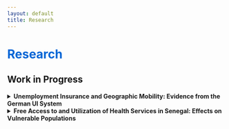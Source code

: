 ```yaml
---
layout: default
title: Research
---
```


<h1 style="color: #0366d6;">Research</h1>

## Work in Progress

<details>
  <summary><strong>Unemployment Insurance and Geographic Mobility: Evidence from the German UI System</strong></summary>

  <p><em>with Konstantinos Tatsiramos</em></p>

  <p><em>Indicative Abstract</em>: This project investigates the causal effects of unemployment insurance on geographic mobility and job placement quality in Germany. It examines whether more generous benefits influence the willingness and ability of unemployed individuals to relocate for work. Using age-related discontinuities in benefit duration from policy reforms between 1987 and 2004, the study applies a local linear regression discontinuity design. It draws on rich administrative data from the Integrated Employment Biographies to track employment histories, residential mobility, and labor market outcomes. The analysis focuses on individuals aged 40–50 who became unemployed before the Hartz IV reforms to ensure institutional consistency.</p>
</details>

<details>
  <summary><strong>Free Access to and Utilization of Health Services in Senegal: Effects on Vulnerable Populations</strong></summary>

  <p><em>with Michel Tenikue</em></p>

  <p>We examine the causal effects of gaining free healthcare at age-based eligibility thresholds on healthcare utilization and out-of-pocket expenditure in Senegal. Using a regression discontinuity design around the age five and sixty cutoffs, we find limited and specification-sensitive effects on utilization, but robust and substantial impacts on expenditure—rising above age five and falling above age sixty. A pooled analysis confirms increased utilization and reduced expenditure upon eligibility. We also assess intra-household spillovers and find no effects on ineligible members’ healthcare outcomes. Overall, the results suggest that eligibility delivers more consistent gains in financial protection than in healthcare utilization.</p>
</details>
